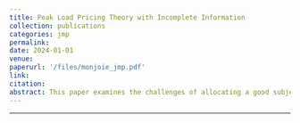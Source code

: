 ```yaml
---
title: Peak Load Pricing Theory with Incomplete Information
collection: publications
categories: jmp
permalink: 
date: 2024-01-01
venue: 
paperurl: '/files/monjoie_jmp.pdf'
link:
citation: 
abstract: This paper examines the challenges of allocating a good subject to capacity constraints such as electricity when considering consumer preferences and investment decisions. A theoretical framework is developed where a market designer sequentially chooses a level of investment and proposes an allocation mechanism to consumers followed by a consumption stage. The market designer uses the allocation to maximize consumer surplus and finance the investment cost. He faces heterogeneous consumers who have private information about their demand level and belong to a publicly observed category, allowing the market designer to distinguish groups of consumers such as households or industries. We show that the optimal allocation implies discriminating against consumers based on their types and categories and that the relative discrimination depends on the level of investment considered. It has significant welfare and distributive implications - an optimal pricing mechanism can minimize the investment cost and lead to a higher aggregate consumer surplus. However, it is not always a Pareto improvement for every consumer, especially for smaller ones. We describe two main environments - the current second-best situation, in which the market designer cannot obtain information about consumers and must choose fixed prices ex-ante, and the optimal theoretical second-best allocation mechanism that considers the incentive and individual rationality constraints and the investment decisions.
---
```

---
